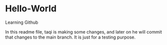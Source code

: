 # Hello-World
Learning Github

In this readme file, taqi is making some changes, and later on he will commit that changes to the main branch. It is just for a testing purpose.
